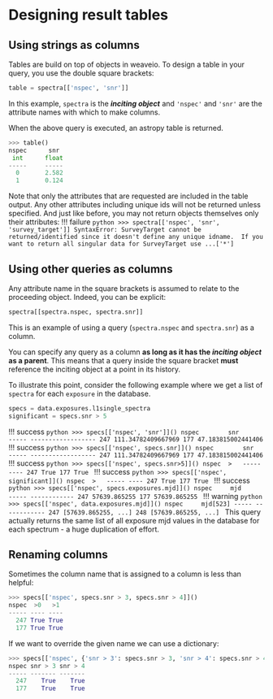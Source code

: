 # Designing result tables

## Using strings as columns
Tables are build on top of objects in weaveio. 
To design a table in your query, you use the double square brackets:
```python
table = spectra[['nspec', 'snr']]
```
In this example, `spectra` is the **_inciting object_** and `'nspec'` and `'snr'` are the attribute names with which to make columns.

When the above query is executed, an astropy table is returned.
```python
>>> table()
nspec      snr
 int      float
-----     -----
  0       2.582
  1       0.124
```
Note that only the attributes that are requested are included in the table output.
Any other attributes including unique ids will not be returned unless specified.
And just like before, you may not return objects themselves only their attributes:
!!! failure
    ```python
    >>> spectra[['nspec', 'snr', 'survey_target']]
    SyntaxError: SurveyTarget cannot be returned/identified since it doesn't define any unique idname. 
                 If you want to return all singular data for SurveyTarget use ...['*']
    ```

## Using other queries as columns
Any attribute name in the square brackets is assumed to relate to the proceeding object.
Indeed, you can be explicit: 
```py
spectra[[spectra.nspec, spectra.snr]]
```
This is an example of using a query (`spectra.nspec` and `spectra.snr`) as a column.

You can specify any query as a column **as long as it has the _inciting object_ as a parent**.
This means that a query inside the square bracket **must** reference the inciting object at a point in its history.

To illustrate this point, consider the following example where we get a list of `spectra` for each `exposure` in the database.
```python
specs = data.exposures.l1single_spectra
significant = specs.snr > 5
```

!!! success
    ```python
    >>> specs[['nspec', 'snr']]()
    nspec        snr        
    ----- ------------------
      247 111.34782409667969
      177 47.183815002441406
    ```
!!! success 
    ```python
    >>> specs[['nspec', specs.snr]]()
    nspec        snr        
    ----- ------------------
      247 111.34782409667969
      177 47.183815002441406
    ```
!!! success 
    ```python
    >>> specs[['nspec', specs.snr>5]]()
    nspec  >  
    ----- ----
      247 True
      177 True
    ```
!!! success 
    ```python
    >>> specs[['nspec', significant]]()
    nspec  >  
    ----- ----
      247 True
      177 True
    ```
!!! success  
    ```python
    >>> specs[['nspec', specs.exposures.mjd]]()
    nspec     mjd     
    ----- ------------
      247 57639.865255
      177 57639.865255
    ```
!!! warning
    ```python
    >>> specs[['nspec', data.exposures.mjd]]()
    nspec     mjd[523]
    ----- ------------
      247 [57639.865255, ...]
      248 [57639.865255, ...]
    ```
    This query actually returns the same list of all exposure mjd values in the database for each spectrum - a huge duplication of effort.


## Renaming columns

Sometimes the column name that is assigned to a column is less than helpful:
```python
>>> specs[['nspec', specs.snr > 3, specs.snr > 4]]()
nspec  >0   >1 
----- ---- ----
  247 True True
  177 True True
```

If we want to override the given name we can use a dictionary:
```python
>>> specs[['nspec', {'snr > 3': specs.snr > 3, 'snr > 4': specs.snr > 4}]]()
nspec snr > 3 snr > 4
----- ------- -------
  247    True    True
  177    True    True

```

